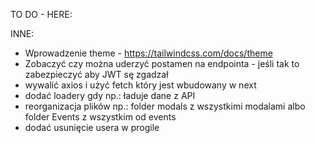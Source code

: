 TO DO - HERE:


INNE:
- Wprowadzenie theme - https://tailwindcss.com/docs/theme
- Zobaczyć czy można uderzyć postamen na endpointa - jeśli tak to zabezpieczyć aby JWT sę zgadzał
- wywalić axios i użyć fetch który jest wbudowany w next 
- dodać loadery gdy np.: ładuje dane z API
- reorganizacja plików np.: folder modals z wszystkimi modalami albo folder Events z wszystkim od events
- dodać usunięcie usera w progile
